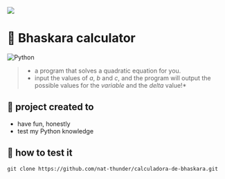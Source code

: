 <a href="https://github.com/nat-thunder/calculadora-de-bhaskara/blob/main/README-ptbr.md"><img src="https://img.shields.io/badge/%20🇧🇷%20LER%20EM%20PT&#8208;BR-yellow.svg?style=for-the-badge"></a>

# 💭 Bhaskara calculator
![Python](https://img.shields.io/badge/python-3670A0?style=for-the-badge&logo=python&logoColor=ffdd54)
> - a program that solves a quadratic equation for you.<br>
> - input the values of *a*, *b* and *c*, and the program will output the possible values for the *variable* and the *delta* value!*

## 📝 project created to
  - have fun, honestly
  - test my Python knowledge

## 🧭 how to test it
  ```
  git clone https://github.com/nat-thunder/calculadora-de-bhaskara.git
  ```
